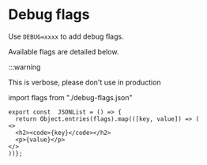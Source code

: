 # Debug flags

Use `DEBUG=xxxx` to add debug flags.

Available flags are detailed below.

:::warning

This is verbose, please don't use in production

import flags from "./debug-flags.json"

```mdx-code-block
export const  JSONList = () => {
  return Object.entries(flags).map(([key, value]) => (
<>
  <h2><code>{key}</code></h2>
  <p>{value}</p>
</>
))};
```

<JSONList />
